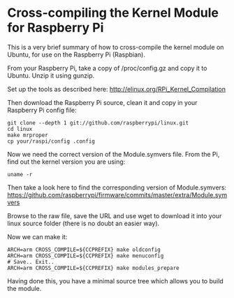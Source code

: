 # Cross-compiling the Kernel Module for Raspberry Pi #

This is a very brief summary of how to cross-compile the kernel module on Ubuntu, for use on the Raspberry Pi (Raspbian).

From your Raspberry Pi, take a copy of /proc/config.gz and copy it to Ubuntu. Unzip it using gunzip.

Set up the tools as described here: http://elinux.org/RPi_Kernel_Compilation

Then download the Raspberry Pi source, clean it and copy in your Raspberry Pi config file:
```
git clone --depth 1 git://github.com/raspberrypi/linux.git
cd linux
make mrproper
cp your/raspi/config .config
```

Now we need the correct version of the Module.symvers file. From the Pi, find out the kernel version you are using:
```
uname -r
```

Then take a look here to find the corresponding version of Module.symvers:
https://github.com/raspberrypi/firmware/commits/master/extra/Module.symvers

Browse to the raw file, save the URL and use wget to download it into your linux source folder (there is no doubt an easier way).

Now we can make it:
```
ARCH=arm CROSS_COMPILE=${CCPREFIX} make oldconfig
ARCH=arm CROSS_COMPILE=${CCPREFIX} make menuconfig
# Save.. Exit..
ARCH=arm CROSS_COMPILE=${CCPREFIX} make modules_prepare
```

Having done this, you have a minimal source tree which allows you to build the module.